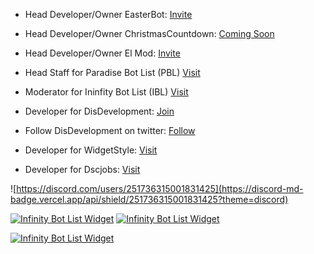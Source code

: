 - Head Developer/Owner EasterBot: [Invite](https://discord.com/api/oauth2/authorize?client_id=810568485905236018&permissions=268954705&scope=bot) 

- Head Developer/Owner ChristmasCountdown: [Coming Soon](#)

- Head Developer/Owner El Mod: [Invite](https://discord.com/oauth2/authorize?client_id=857564240784916490&permissions=1559751927&scope=bot)

- Head Staff for Paradise Bot List (PBL) [Visit](https://paradisebots.net/)

- Moderator for Ininfity Bot List (IBL) [Visit](https://infinitybotlist.com/)

- Developer for DisDevelopment: [Join](https://discord.gg/ABkPPztHdE)

- Follow DisDevelopment on twitter: [Follow](https://twitter.com/DisDevelopmentt)

- Developer for WidgetStyle: [Visit](https://www.widgetstyle.xyz/)

- Developer for Dscjobs: [Visit](https://dscjobs.org/)


![https://discord.com/users/251736315001831425](https://discord-md-badge.vercel.app/api/shield/251736315001831425?theme=discord)

[![Infinity Bot List Widget](https://infinitybotlist.com/bots/810568485905236018/widget?size=small)](https://infinitybotlist.com/bots/810568485905236018) [![Infinity Bot List Widget](https://infinitybotlist.com/bots/791761831734804510/widget?size=small)](https://infinitybotlist.com/bots/791761831734804510)

[![Infinity Bot List Widget](https://infinitybotlist.com/bots/857564240784916490/widget?size=small)](https://infinitybotlist.com/bots/857564240784916490) 
